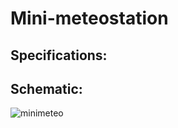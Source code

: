 # Mini-meteostation
## Specifications:

## Schematic:
![minimeteo](https://github.com/user-attachments/assets/d033c31d-1cff-417b-87a7-2f3d26338f73)
